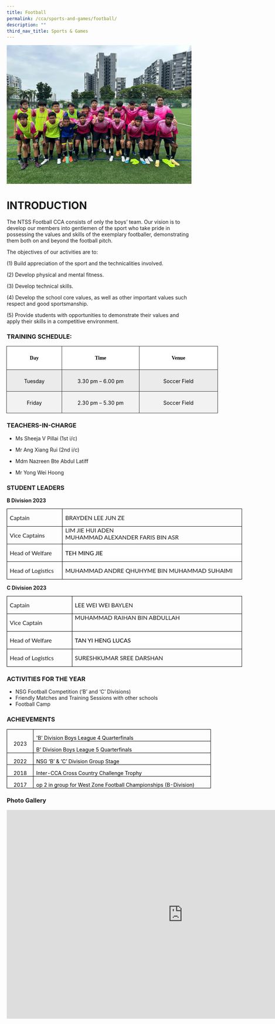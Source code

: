 ```yaml
---
title: Football
permalink: /cca/sports-and-games/football/
description: ""
third_nav_title: Sports & Games
---
```

![Photo 1 Football 2023](/images/photo%201%20football%202023.JPG)
# INTRODUCTION

The NTSS Football CCA consists of only the boys’ team. Our vision is to develop our members into gentlemen of the sport who take pride in possessing the values and skills of the exemplary footballer, demonstrating them both on and beyond the football pitch.


The objectives of our activities are to:

(1) Build appreciation of the sport and the technicalities involved.

(2) Develop physical and mental fitness.

(3) Develop technical skills.

(4) Develop the school core values, as well as other important values such respect and good sportsmanship.

(5) Provide students with opportunities to demonstrate their values and apply their skills in a competitive environment.

### TRAINING SCHEDULE:

             

<table class="MsoNormalTable" border="1" cellspacing="0" cellpadding="0" width="576" style="width:432.35pt;margin-left:-.4pt;border-collapse:collapse;border:none;
 mso-border-alt:solid #2A2A2A .75pt;mso-yfti-tbllook:1184;mso-padding-alt:0cm 0cm 0cm 0cm"><tbody><tr style="mso-yfti-irow:0;mso-yfti-firstrow:yes"><td width="146" valign="top" style="width:109.7pt;border:solid #2A2A2A 1.0pt;
  mso-border-alt:solid #2A2A2A .75pt;background:white;padding:3.75pt 3.75pt 3.75pt 3.75pt"><p class="MsoNormal" align="center" style="text-align:center;line-height:18.0pt"><b><span style="font-family:&quot;inherit&quot;,serif;color:black;mso-color-alt:windowtext">Day</span></b></p></td><td width="214" valign="top" style="width:160.7pt;border:solid #2A2A2A 1.0pt;
  border-left:none;mso-border-left-alt:solid #2A2A2A .75pt;mso-border-alt:solid #2A2A2A .75pt;
  background:white;padding:3.75pt 3.75pt 3.75pt 3.75pt"><p class="MsoNormal" align="center" style="text-align:center;line-height:18.0pt"><b><span style="font-family:&quot;inherit&quot;,serif;color:black;mso-color-alt:windowtext">Time</span></b></p></td><td width="216" valign="top" style="width:161.95pt;border:solid #2A2A2A 1.0pt;
  border-left:none;mso-border-left-alt:solid #2A2A2A .75pt;mso-border-alt:solid #2A2A2A .75pt;
  background:white;padding:3.75pt 3.75pt 3.75pt 3.75pt"><p class="MsoNormal" align="center" style="text-align:center;line-height:18.0pt"><b><span style="font-family:&quot;inherit&quot;,serif;color:black;mso-color-alt:windowtext">Venue</span></b></p></td></tr><tr style="mso-yfti-irow:1"><td width="146" valign="top" style="width:109.7pt;border:solid #2A2A2A 1.0pt;
  border-top:none;mso-border-top-alt:solid #2A2A2A .75pt;mso-border-alt:solid #2A2A2A .75pt;
  background:#EBEBEB;padding:3.75pt 3.75pt 3.75pt 3.75pt"><p class="MsoNormal" align="center" style="margin-bottom:7.5pt;text-align:center;
  line-height:18.0pt"><span style="color:black;mso-color-alt:windowtext">Tuesday</span></p></td><td width="214" valign="top" style="width:160.7pt;border-top:none;border-left:
  none;border-bottom:solid #2A2A2A 1.0pt;border-right:solid #2A2A2A 1.0pt;
  mso-border-top-alt:solid #2A2A2A .75pt;mso-border-left-alt:solid #2A2A2A .75pt;
  mso-border-alt:solid #2A2A2A .75pt;background:#EBEBEB;padding:3.75pt 3.75pt 3.75pt 3.75pt"><p class="MsoNormal" align="center" style="margin-bottom:7.5pt;text-align:center;
  line-height:18.0pt"><span style="color:black;mso-color-alt:windowtext">3.30 pm – 6.00 pm</span></p></td><td width="216" valign="top" style="width:161.95pt;border-top:none;border-left:
  none;border-bottom:solid #2A2A2A 1.0pt;border-right:solid #2A2A2A 1.0pt;
  mso-border-top-alt:solid #2A2A2A .75pt;mso-border-left-alt:solid #2A2A2A .75pt;
  mso-border-alt:solid #2A2A2A .75pt;background:#EBEBEB;padding:3.75pt 3.75pt 3.75pt 3.75pt"><p class="MsoNormal" align="center" style="margin-bottom:7.5pt;text-align:center;
  line-height:18.0pt"><span style="color:black;mso-color-alt:windowtext">Soccer Field</span></p></td></tr><tr style="mso-yfti-irow:2;mso-yfti-lastrow:yes"><td width="146" valign="top" style="width:109.7pt;border:solid #2A2A2A 1.0pt;
  border-top:none;mso-border-top-alt:solid #2A2A2A .75pt;mso-border-alt:solid #2A2A2A .75pt;
  background:#F2F2F2;mso-background-themecolor:background1;mso-background-themeshade:
  242;padding:3.75pt 3.75pt 3.75pt 3.75pt"><p class="MsoNormal" align="center" style="margin-bottom:7.5pt;text-align:center;
  line-height:18.0pt"><span style="color:black;mso-color-alt:windowtext">Friday</span></p></td><td width="214" valign="top" style="width:160.7pt;border-top:none;border-left:
  none;border-bottom:solid #2A2A2A 1.0pt;border-right:solid #2A2A2A 1.0pt;
  mso-border-top-alt:solid #2A2A2A .75pt;mso-border-left-alt:solid #2A2A2A .75pt;
  mso-border-alt:solid #2A2A2A .75pt;background:#F2F2F2;mso-background-themecolor:
  background1;mso-background-themeshade:242;padding:3.75pt 3.75pt 3.75pt 3.75pt"><p class="MsoNormal" align="center" style="margin-bottom:7.5pt;text-align:center;
  line-height:18.0pt"><span style="color:black;mso-color-alt:windowtext">2.30 pm – 5.30 pm</span></p></td><td width="216" valign="top" style="width:161.95pt;border-top:none;border-left:
  none;border-bottom:solid #2A2A2A 1.0pt;border-right:solid #2A2A2A 1.0pt;
  mso-border-top-alt:solid #2A2A2A .75pt;mso-border-left-alt:solid #2A2A2A .75pt;
  mso-border-alt:solid #2A2A2A .75pt;background:#F2F2F2;mso-background-themecolor:
  background1;mso-background-themeshade:242;padding:3.75pt 3.75pt 3.75pt 3.75pt"><p class="MsoNormal" align="center" style="margin-bottom:7.5pt;text-align:center;
  line-height:18.0pt"><span style="color:black;mso-color-alt:windowtext">Soccer Field</span></p></td></tr></tbody></table>

### TEACHERS-IN-CHARGE

*   Ms Sheeja V Pillai (1st i/c)  
    
*   Mr Ang Xiang Rui (2nd i/c) 
    
*   Mdm Nazreen Bte Abdul Latiff  
    
*   Mr Yong Wei Hoong 

### STUDENT LEADERS

**B Division 2023**

 <table style="width:481.7pt;border-collapse:collapse;border:none;mso-border-alt:solid windowtext .5pt;
 mso-yfti-tbllook:1184;mso-padding-alt:0cm 5.4pt 0cm 5.4pt" width="642" cellpadding="0" cellspacing="0" border="1" class="MsoTableGrid"><tbody><tr style="mso-yfti-irow:0;mso-yfti-firstrow:yes"><td style="width:106.1pt;border:solid windowtext 1.0pt;
  mso-border-alt:solid windowtext .5pt;padding:0cm 5.4pt 0cm 5.4pt" valign="top" width="141"><p style="mso-margin-top-alt:auto;mso-margin-bottom-alt:auto;
  line-height:normal" class="MsoNormal"><span style="font-size:12.0pt;font-family:&quot;Lato&quot;,sans-serif;
  mso-fareast-font-family:&quot;Times New Roman&quot;;mso-bidi-font-family:&quot;Times New Roman&quot;;
  mso-font-kerning:0pt;mso-ligatures:none;mso-bidi-language:TA">Captain</span></p></td><td style="width:375.6pt;border:solid windowtext 1.0pt;
  border-left:none;mso-border-left-alt:solid windowtext .5pt;mso-border-alt:
  solid windowtext .5pt;padding:0cm 5.4pt 0cm 5.4pt" valign="top" width="501"><p style="mso-margin-top-alt:auto;mso-margin-bottom-alt:auto;
  line-height:normal" class="MsoNormal"><span style="font-size:12.0pt;font-family:&quot;Lato&quot;,sans-serif;
  mso-fareast-font-family:&quot;Times New Roman&quot;;mso-bidi-font-family:&quot;Times New Roman&quot;;
  mso-font-kerning:0pt;mso-ligatures:none;mso-bidi-language:TA">BRAYDEN LEE JUN ZE</span></p></td></tr><tr style="mso-yfti-irow:1"><td style="width:106.1pt;border:solid windowtext 1.0pt;
  border-top:none;mso-border-top-alt:solid windowtext .5pt;mso-border-alt:solid windowtext .5pt;
  padding:0cm 5.4pt 0cm 5.4pt" valign="top" width="141"><p style="mso-margin-top-alt:auto;mso-margin-bottom-alt:auto;
  line-height:normal" class="MsoNormal"><span style="font-size:12.0pt;font-family:&quot;Lato&quot;,sans-serif;
  mso-fareast-font-family:&quot;Times New Roman&quot;;mso-bidi-font-family:&quot;Times New Roman&quot;;
  mso-font-kerning:0pt;mso-ligatures:none;mso-bidi-language:TA">Vice Captains</span></p></td><td style="width:375.6pt;border-top:none;border-left:
  none;border-bottom:solid windowtext 1.0pt;border-right:solid windowtext 1.0pt;
  mso-border-top-alt:solid windowtext .5pt;mso-border-left-alt:solid windowtext .5pt;
  mso-border-alt:solid windowtext .5pt;padding:0cm 5.4pt 0cm 5.4pt" valign="top" width="501"><p style="margin-bottom:0cm;margin-bottom:0cm;margin-top:
  0cm;mso-margin-bottom-alt:12.75pt;mso-margin-top-alt:0cm;mso-add-space:auto;
  line-height:normal" class="MsoNormal"><span style="font-size:12.0pt;font-family:&quot;Lato&quot;,sans-serif;
  mso-fareast-font-family:&quot;Times New Roman&quot;;mso-bidi-font-family:&quot;Times New Roman&quot;;
  mso-font-kerning:0pt;mso-ligatures:none;mso-bidi-language:TA">LIM JIE HUI ADEN</span></p><p style="margin-bottom:0cm;margin-bottom:0cm;margin-top:
  0cm;mso-margin-bottom-alt:12.75pt;mso-margin-top-alt:0cm;mso-add-space:auto;
  line-height:normal" class="MsoNormal"><span style="font-size:12.0pt;font-family:&quot;Lato&quot;,sans-serif;
  mso-fareast-font-family:&quot;Times New Roman&quot;;mso-bidi-font-family:&quot;Times New Roman&quot;;
  mso-font-kerning:0pt;mso-ligatures:none;mso-bidi-language:TA">MUHAMMAD ALEXANDER FARIS BIN ASR</span></p></td></tr><tr style="mso-yfti-irow:2"><td style="width:106.1pt;border:solid windowtext 1.0pt;
  border-top:none;mso-border-top-alt:solid windowtext .5pt;mso-border-alt:solid windowtext .5pt;
  padding:0cm 5.4pt 0cm 5.4pt" valign="top" width="141"><p style="mso-margin-top-alt:auto;mso-margin-bottom-alt:auto;
  line-height:normal" class="MsoNormal"><span style="font-size:12.0pt;font-family:&quot;Lato&quot;,sans-serif;
  mso-fareast-font-family:&quot;Times New Roman&quot;;mso-bidi-font-family:&quot;Times New Roman&quot;;
  mso-font-kerning:0pt;mso-ligatures:none;mso-bidi-language:TA">Head of Welfare</span></p></td><td style="width:375.6pt;border-top:none;border-left:
  none;border-bottom:solid windowtext 1.0pt;border-right:solid windowtext 1.0pt;
  mso-border-top-alt:solid windowtext .5pt;mso-border-left-alt:solid windowtext .5pt;
  mso-border-alt:solid windowtext .5pt;padding:0cm 5.4pt 0cm 5.4pt" valign="top" width="501"><p style="mso-margin-top-alt:auto;mso-margin-bottom-alt:auto;
  line-height:normal;background:white" class="MsoNormal"><span style="font-size:12.0pt;
  font-family:&quot;Lato&quot;,sans-serif;mso-fareast-font-family:&quot;Times New Roman&quot;;
  mso-bidi-font-family:&quot;Times New Roman&quot;;color:black;mso-color-alt:windowtext;
  mso-font-kerning:0pt;mso-ligatures:none;mso-bidi-language:TA">TEH MING JIE</span><span style="font-size:12.0pt;font-family:&quot;Lato&quot;,sans-serif;mso-fareast-font-family:
  &quot;Times New Roman&quot;;mso-bidi-font-family:&quot;Times New Roman&quot;;mso-font-kerning:
  0pt;mso-ligatures:none;mso-bidi-language:TA"></span></p></td></tr><tr style="mso-yfti-irow:3;mso-yfti-lastrow:yes"><td style="width:106.1pt;border:solid windowtext 1.0pt;
  border-top:none;mso-border-top-alt:solid windowtext .5pt;mso-border-alt:solid windowtext .5pt;
  padding:0cm 5.4pt 0cm 5.4pt" valign="top" width="141"><p style="mso-margin-top-alt:auto;mso-margin-bottom-alt:auto;
  line-height:normal" class="MsoNormal"><span style="font-size:12.0pt;font-family:&quot;Lato&quot;,sans-serif;
  mso-fareast-font-family:&quot;Times New Roman&quot;;mso-bidi-font-family:&quot;Times New Roman&quot;;
  mso-font-kerning:0pt;mso-ligatures:none;mso-bidi-language:TA">Head of Logistics</span></p></td><td style="width:375.6pt;border-top:none;border-left:
  none;border-bottom:solid windowtext 1.0pt;border-right:solid windowtext 1.0pt;
  mso-border-top-alt:solid windowtext .5pt;mso-border-left-alt:solid windowtext .5pt;
  mso-border-alt:solid windowtext .5pt;padding:0cm 5.4pt 0cm 5.4pt" valign="top" width="501"><p style="mso-margin-top-alt:auto;mso-margin-bottom-alt:auto;
  line-height:normal" class="MsoNormal"><span style="font-size:12.0pt;font-family:&quot;Lato&quot;,sans-serif;
  mso-fareast-font-family:&quot;Times New Roman&quot;;mso-bidi-font-family:&quot;Times New Roman&quot;;
  mso-font-kerning:0pt;mso-ligatures:none;mso-bidi-language:TA">MUHAMMAD ANDRE QHUHYME BIN MUHAMMAD SUHAIMI</span></p></td></tr></tbody></table>

**C Division 2023**
         <!-- /\* Font Definitions \*/ @font-face {font-family:"Cambria Math"; panose-1:2 4 5 3 5 4 6 3 2 4; mso-font-charset:0; mso-generic-font-family:roman; mso-font-pitch:variable; mso-font-signature:-536869121 1107305727 33554432 0 415 0;} @font-face {font-family:Calibri; panose-1:2 15 5 2 2 2 4 3 2 4; mso-font-charset:0; mso-generic-font-family:swiss; mso-font-pitch:variable; mso-font-signature:-469750017 -1073732485 9 0 511 0;} @font-face {font-family:Lato; mso-font-alt:"Segoe UI"; mso-font-charset:0; mso-generic-font-family:swiss; mso-font-pitch:variable; mso-font-signature:-520092929 1342237951 33 0 415 0;} /\* Style Definitions \*/ p.MsoNormal, li.MsoNormal, div.MsoNormal {mso-style-unhide:no; mso-style-qformat:yes; mso-style-parent:""; margin-top:0cm; margin-right:0cm; margin-bottom:8.0pt; margin-left:0cm; line-height:107%; mso-pagination:widow-orphan; font-size:11.0pt; mso-bidi-font-size:9.0pt; font-family:"Arial",sans-serif; mso-fareast-font-family:Calibri; mso-fareast-theme-font:minor-latin; mso-font-kerning:1.0pt; mso-ligatures:standardcontextual; mso-fareast-language:EN-US; mso-bidi-language:AR-SA;} .MsoChpDefault {mso-style-type:export-only; mso-default-props:yes; mso-bidi-font-size:9.0pt; font-family:"Arial",sans-serif; mso-ascii-font-family:Arial; mso-fareast-font-family:Calibri; mso-fareast-theme-font:minor-latin; mso-hansi-font-family:Arial; mso-bidi-font-family:Arial; mso-fareast-language:EN-US; mso-bidi-language:AR-SA;} .MsoPapDefault {mso-style-type:export-only; margin-bottom:8.0pt; line-height:107%;} @page WordSection1 {size:612.0pt 792.0pt; margin:72.0pt 72.0pt 72.0pt 72.0pt; mso-header-margin:36.0pt; mso-footer-margin:36.0pt; mso-paper-source:0;} div.WordSection1 {page:WordSection1;} -->

<table style="width:481.7pt;border-collapse:collapse;border:none;mso-border-alt:solid windowtext .5pt;
 mso-yfti-tbllook:1184;mso-padding-alt:0cm 5.4pt 0cm 5.4pt" width="642" cellpadding="0" cellspacing="0" border="1" class="MsoTableGrid"><tbody><tr style="mso-yfti-irow:0;mso-yfti-firstrow:yes"><td style="width:127.35pt;border:solid windowtext 1.0pt;
  mso-border-alt:solid windowtext .5pt;padding:0cm 5.4pt 0cm 5.4pt" valign="top" width="170"><p style="mso-margin-top-alt:auto;mso-margin-bottom-alt:auto;
  line-height:normal" class="MsoNormal"><span style="font-size:12.0pt;font-family:&quot;Lato&quot;,sans-serif;
  mso-fareast-font-family:&quot;Times New Roman&quot;;mso-bidi-font-family:&quot;Times New Roman&quot;;
  mso-font-kerning:0pt;mso-ligatures:none;mso-bidi-language:TA">Captain</span></p></td><td style="width:354.35pt;border:solid windowtext 1.0pt;
  border-left:none;mso-border-left-alt:solid windowtext .5pt;mso-border-alt:
  solid windowtext .5pt;padding:0cm 5.4pt 0cm 5.4pt" valign="top" width="472"><p style="mso-margin-top-alt:auto;mso-margin-bottom-alt:auto;
  line-height:normal" class="MsoNormal"><span style="font-size:12.0pt;font-family:&quot;Lato&quot;,sans-serif;
  mso-fareast-font-family:&quot;Times New Roman&quot;;mso-bidi-font-family:&quot;Times New Roman&quot;;
  mso-font-kerning:0pt;mso-ligatures:none;mso-bidi-language:TA">LEE WEI WEI BAYLEN</span></p></td></tr><tr style="mso-yfti-irow:1"><td style="width:127.35pt;border:solid windowtext 1.0pt;
  border-top:none;mso-border-top-alt:solid windowtext .5pt;mso-border-alt:solid windowtext .5pt;
  padding:0cm 5.4pt 0cm 5.4pt" valign="top" width="170"><p style="mso-margin-top-alt:auto;mso-margin-bottom-alt:auto;
  line-height:normal" class="MsoNormal"><span style="font-size:12.0pt;font-family:&quot;Lato&quot;,sans-serif;
  mso-fareast-font-family:&quot;Times New Roman&quot;;mso-bidi-font-family:&quot;Times New Roman&quot;;
  mso-font-kerning:0pt;mso-ligatures:none;mso-bidi-language:TA">Vice Captain</span></p></td><td style="width:354.35pt;border-top:none;border-left:
  none;border-bottom:solid windowtext 1.0pt;border-right:solid windowtext 1.0pt;
  mso-border-top-alt:solid windowtext .5pt;mso-border-left-alt:solid windowtext .5pt;
  mso-border-alt:solid windowtext .5pt;padding:0cm 5.4pt 0cm 5.4pt" valign="top" width="472"><p style="margin-bottom:0cm;margin-bottom:0cm;margin-top:
  0cm;mso-margin-bottom-alt:12.75pt;mso-margin-top-alt:0cm;mso-add-space:auto;
  line-height:normal" class="MsoNormal"><span style="font-size:12.0pt;font-family:&quot;Lato&quot;,sans-serif;
  mso-fareast-font-family:&quot;Times New Roman&quot;;mso-bidi-font-family:&quot;Times New Roman&quot;;
  mso-font-kerning:0pt;mso-ligatures:none;mso-bidi-language:TA">MUHAMMAD RAIHAN BIN ABDULLAH</span></p></td></tr><tr style="mso-yfti-irow:2"><td style="width:127.35pt;border:solid windowtext 1.0pt;
  border-top:none;mso-border-top-alt:solid windowtext .5pt;mso-border-alt:solid windowtext .5pt;
  padding:0cm 5.4pt 0cm 5.4pt" valign="top" width="170"><p style="mso-margin-top-alt:auto;mso-margin-bottom-alt:auto;
  line-height:normal" class="MsoNormal"><span style="font-size:12.0pt;font-family:&quot;Lato&quot;,sans-serif;
  mso-fareast-font-family:&quot;Times New Roman&quot;;mso-bidi-font-family:&quot;Times New Roman&quot;;
  mso-font-kerning:0pt;mso-ligatures:none;mso-bidi-language:TA">Head of Welfare</span></p></td><td style="width:354.35pt;border-top:none;border-left:
  none;border-bottom:solid windowtext 1.0pt;border-right:solid windowtext 1.0pt;
  mso-border-top-alt:solid windowtext .5pt;mso-border-left-alt:solid windowtext .5pt;
  mso-border-alt:solid windowtext .5pt;padding:0cm 5.4pt 0cm 5.4pt" valign="top" width="472"><p style="mso-margin-top-alt:auto;mso-margin-bottom-alt:auto;
  line-height:normal;background:white" class="MsoNormal"><span style="font-size:12.0pt;
  font-family:&quot;Lato&quot;,sans-serif;mso-fareast-font-family:&quot;Times New Roman&quot;;
  mso-bidi-font-family:&quot;Times New Roman&quot;;color:black;mso-color-alt:windowtext;
  mso-font-kerning:0pt;mso-ligatures:none;mso-bidi-language:TA">TAN YI HENG LUCAS</span><span style="font-size:12.0pt;font-family:&quot;Lato&quot;,sans-serif;
  mso-fareast-font-family:&quot;Times New Roman&quot;;mso-bidi-font-family:&quot;Times New Roman&quot;;
  mso-font-kerning:0pt;mso-ligatures:none;mso-bidi-language:TA"></span></p></td></tr><tr style="mso-yfti-irow:3;mso-yfti-lastrow:yes"><td style="width:127.35pt;border:solid windowtext 1.0pt;
  border-top:none;mso-border-top-alt:solid windowtext .5pt;mso-border-alt:solid windowtext .5pt;
  padding:0cm 5.4pt 0cm 5.4pt" valign="top" width="170"><p style="mso-margin-top-alt:auto;mso-margin-bottom-alt:auto;
  line-height:normal" class="MsoNormal"><span style="font-size:12.0pt;font-family:&quot;Lato&quot;,sans-serif;
  mso-fareast-font-family:&quot;Times New Roman&quot;;mso-bidi-font-family:&quot;Times New Roman&quot;;
  mso-font-kerning:0pt;mso-ligatures:none;mso-bidi-language:TA">Head of Logistics</span></p></td><td style="width:354.35pt;border-top:none;border-left:
  none;border-bottom:solid windowtext 1.0pt;border-right:solid windowtext 1.0pt;
  mso-border-top-alt:solid windowtext .5pt;mso-border-left-alt:solid windowtext .5pt;
  mso-border-alt:solid windowtext .5pt;padding:0cm 5.4pt 0cm 5.4pt" valign="top" width="472"><p style="mso-margin-top-alt:auto;mso-margin-bottom-alt:auto;
  line-height:normal" class="MsoNormal"><span style="font-size:12.0pt;font-family:&quot;Lato&quot;,sans-serif;
  mso-fareast-font-family:&quot;Times New Roman&quot;;mso-bidi-font-family:&quot;Times New Roman&quot;;
  mso-font-kerning:0pt;mso-ligatures:none;mso-bidi-language:TA">SURESHKUMAR SREE DARSHAN</span></p></td></tr></tbody></table>

### ACTIVITIES FOR THE YEAR



*   NSG Football Competition (‘B’ and ‘C’ Divisions)
*   Friendly Matches and Training Sessions with other schools
*   Football Camp

### ACHIEVEMENTS

<table style="width:418.0pt;border-collapse:collapse;mso-yfti-tbllook:1184;
 mso-padding-alt:0cm 5.4pt 0cm 5.4pt" width="557" cellpadding="0" cellspacing="0" border="0" class="MsoNormalTable"><tbody><tr style="mso-yfti-irow:0;mso-yfti-firstrow:yes;height:18.0pt"><td style="width:44.0pt;border:solid windowtext 1.0pt;
  mso-border-alt:solid windowtext .5pt;padding:0cm 5.4pt 0cm 5.4pt;height:18.0pt" rowspan="2" width="59"><p style="margin-bottom:0cm;text-align:center;
  line-height:normal" align="center" class="MsoNormal"><span style="mso-bidi-font-size:11.0pt;
  mso-fareast-font-family:&quot;Times New Roman&quot;;color:black;mso-font-kerning:0pt;
  mso-ligatures:none;mso-ansi-language:EN-SG;mso-fareast-language:ZH-CN;
  mso-bidi-language:TA" lang="EN-SG">2023</span><span style="mso-bidi-font-size:11.0pt;
  mso-fareast-font-family:&quot;Times New Roman&quot;;color:black;mso-font-kerning:0pt;
  mso-ligatures:none;mso-fareast-language:ZH-CN;mso-bidi-language:TA"></span></p></td><td style="width:374.0pt;border:solid windowtext 1.0pt;border-left:
  none;mso-border-top-alt:solid windowtext .5pt;mso-border-bottom-alt:solid windowtext .5pt;
  mso-border-right-alt:solid windowtext .5pt;padding:0cm 5.4pt 0cm 5.4pt;
  height:18.0pt" width="499"><p style="margin-bottom:0cm;line-height:normal" class="MsoNormal"><span style="mso-bidi-font-size:11.0pt;mso-fareast-font-family:&quot;Times New Roman&quot;;
  color:black;mso-font-kerning:0pt;mso-ligatures:none;mso-ansi-language:EN-SG;
  mso-fareast-language:ZH-CN;mso-bidi-language:TA" lang="EN-SG">'B' Division Boys League 4 Quarterfinals</span><span style="mso-bidi-font-size:11.0pt;mso-fareast-font-family:
  &quot;Times New Roman&quot;;color:black;mso-font-kerning:0pt;mso-ligatures:none;
  mso-fareast-language:ZH-CN;mso-bidi-language:TA"></span></p></td></tr><tr style="mso-yfti-irow:1;height:16.5pt"><td style="width:374.0pt;border-top:none;border-left:none;
  border-bottom:solid windowtext 1.0pt;border-right:solid windowtext 1.0pt;
  mso-border-bottom-alt:solid windowtext .5pt;mso-border-right-alt:solid windowtext .5pt;
  padding:0cm 5.4pt 0cm 5.4pt;height:16.5pt" width="499"><p style="margin-bottom:0cm;line-height:normal" class="MsoNormal"><span style="mso-bidi-font-size:11.0pt;mso-fareast-font-family:&quot;Times New Roman&quot;;
  color:black;mso-font-kerning:0pt;mso-ligatures:none;mso-ansi-language:EN-SG;
  mso-fareast-language:ZH-CN;mso-bidi-language:TA" lang="EN-SG">B' Division Boys League 5 Quarterfinals</span><span style="mso-bidi-font-size:11.0pt;mso-fareast-font-family:
  &quot;Times New Roman&quot;;color:black;mso-font-kerning:0pt;mso-ligatures:none;
  mso-fareast-language:ZH-CN;mso-bidi-language:TA"></span></p></td></tr><tr style="mso-yfti-irow:2;height:15.75pt"><td style="width:44.0pt;border:solid windowtext 1.0pt;border-top:
  none;mso-border-left-alt:solid windowtext .5pt;mso-border-bottom-alt:solid windowtext .5pt;
  mso-border-right-alt:solid windowtext .5pt;padding:0cm 5.4pt 0cm 5.4pt;
  height:15.75pt" width="59"><p style="margin-bottom:0cm;text-align:center;
  line-height:normal" align="center" class="MsoNormal"><span style="mso-bidi-font-size:11.0pt;
  mso-fareast-font-family:&quot;Times New Roman&quot;;color:black;mso-font-kerning:0pt;
  mso-ligatures:none;mso-ansi-language:EN-SG;mso-fareast-language:ZH-CN;
  mso-bidi-language:TA" lang="EN-SG">2022</span><span style="mso-bidi-font-size:11.0pt;
  mso-fareast-font-family:&quot;Times New Roman&quot;;color:black;mso-font-kerning:0pt;
  mso-ligatures:none;mso-fareast-language:ZH-CN;mso-bidi-language:TA"></span></p></td><td style="width:374.0pt;border-top:none;border-left:none;
  border-bottom:solid windowtext 1.0pt;border-right:solid windowtext 1.0pt;
  mso-border-bottom-alt:solid windowtext .5pt;mso-border-right-alt:solid windowtext .5pt;
  padding:0cm 5.4pt 0cm 5.4pt;height:15.75pt" width="499"><p style="margin-bottom:0cm;line-height:normal" class="MsoNormal"><span style="mso-bidi-font-size:11.0pt;mso-fareast-font-family:&quot;Times New Roman&quot;;
  color:black;mso-font-kerning:0pt;mso-ligatures:none;mso-ansi-language:EN-SG;
  mso-fareast-language:ZH-CN;mso-bidi-language:TA" lang="EN-SG">NSG ‘B’ &amp; ‘C’ Division Group Stage</span><span style="mso-bidi-font-size:11.0pt;mso-fareast-font-family:
  &quot;Times New Roman&quot;;color:black;mso-font-kerning:0pt;mso-ligatures:none;
  mso-fareast-language:ZH-CN;mso-bidi-language:TA"></span></p></td></tr><tr style="mso-yfti-irow:3;height:16.5pt"><td style="width:44.0pt;border:solid windowtext 1.0pt;border-top:
  none;mso-border-left-alt:solid windowtext .5pt;mso-border-bottom-alt:solid windowtext .5pt;
  mso-border-right-alt:solid windowtext .5pt;padding:0cm 5.4pt 0cm 5.4pt;
  height:16.5pt" width="59"><p style="margin-bottom:0cm;text-align:center;
  line-height:normal" align="center" class="MsoNormal"><span style="mso-bidi-font-size:11.0pt;
  mso-fareast-font-family:&quot;Times New Roman&quot;;color:black;mso-font-kerning:0pt;
  mso-ligatures:none;mso-ansi-language:EN-SG;mso-fareast-language:ZH-CN;
  mso-bidi-language:TA" lang="EN-SG">2018</span><span style="mso-bidi-font-size:11.0pt;
  mso-fareast-font-family:&quot;Times New Roman&quot;;color:black;mso-font-kerning:0pt;
  mso-ligatures:none;mso-fareast-language:ZH-CN;mso-bidi-language:TA"></span></p></td><td style="width:374.0pt;border-top:none;border-left:none;
  border-bottom:solid windowtext 1.0pt;border-right:solid windowtext 1.0pt;
  mso-border-bottom-alt:solid windowtext .5pt;mso-border-right-alt:solid windowtext .5pt;
  padding:0cm 5.4pt 0cm 5.4pt;height:16.5pt" width="499"><p style="margin-bottom:0cm;line-height:normal" class="MsoNormal"><span style="mso-bidi-font-size:11.0pt;mso-fareast-font-family:&quot;Times New Roman&quot;;
  color:black;mso-font-kerning:0pt;mso-ligatures:none;mso-ansi-language:EN-SG;
  mso-fareast-language:ZH-CN;mso-bidi-language:TA" lang="EN-SG">Inter-CCA Cross Country Challenge Trophy</span><span style="mso-bidi-font-size:11.0pt;mso-fareast-font-family:
  &quot;Times New Roman&quot;;color:black;mso-font-kerning:0pt;mso-ligatures:none;
  mso-fareast-language:ZH-CN;mso-bidi-language:TA"></span></p></td></tr><tr style="mso-yfti-irow:4;mso-yfti-lastrow:yes;height:18.0pt"><td style="width:44.0pt;border:solid windowtext 1.0pt;border-top:
  none;mso-border-left-alt:solid windowtext .5pt;mso-border-bottom-alt:solid windowtext .5pt;
  mso-border-right-alt:solid windowtext .5pt;padding:0cm 5.4pt 0cm 5.4pt;
  height:18.0pt" width="59"><p style="margin-bottom:0cm;text-align:center;
  line-height:normal" align="center" class="MsoNormal"><span style="mso-bidi-font-size:11.0pt;
  mso-fareast-font-family:&quot;Times New Roman&quot;;color:black;mso-font-kerning:0pt;
  mso-ligatures:none;mso-ansi-language:EN-SG;mso-fareast-language:ZH-CN;
  mso-bidi-language:TA" lang="EN-SG">2017</span><span style="mso-bidi-font-size:11.0pt;
  mso-fareast-font-family:&quot;Times New Roman&quot;;color:black;mso-font-kerning:0pt;
  mso-ligatures:none;mso-fareast-language:ZH-CN;mso-bidi-language:TA"></span></p></td><td style="width:374.0pt;border-top:none;border-left:none;
  border-bottom:solid windowtext 1.0pt;border-right:solid windowtext 1.0pt;
  mso-border-bottom-alt:solid windowtext .5pt;mso-border-right-alt:solid windowtext .5pt;
  padding:0cm 5.4pt 0cm 5.4pt;height:18.0pt" width="499"><p style="margin-bottom:0cm;line-height:normal" class="MsoNormal"><span style="mso-bidi-font-size:11.0pt;mso-fareast-font-family:&quot;Times New Roman&quot;;
  color:black;mso-font-kerning:0pt;mso-ligatures:none;mso-ansi-language:EN-SG;
  mso-fareast-language:ZH-CN;mso-bidi-language:TA" lang="EN-SG">op 2 in group for West Zone Football Championships (B-Division)</span><span style="mso-bidi-font-size:
  11.0pt;mso-fareast-font-family:&quot;Times New Roman&quot;;color:black;mso-font-kerning:
  0pt;mso-ligatures:none;mso-fareast-language:ZH-CN;mso-bidi-language:TA"></span></p></td></tr></tbody></table>     



### Photo Gallery

<iframe src="https://docs.google.com/presentation/d/e/2PACX-1vRjrePWI6Ala4c5kf4Djj6pAWUOpGMw-j6_6ZYhQa5cIJEtcwBgSjVft_cf5048nYQbaFyqKr6x0jyD/embed?start=false&amp;loop=false&amp;delayms=3000" frameborder="0" width="960" height="569" allowfullscreen="true"></iframe>